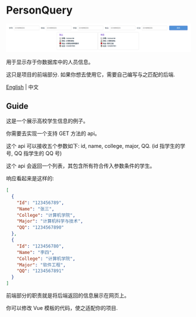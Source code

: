 # PersonQuery

![ExamplePic](https://github.com/ninthseason/PersonQuery/blob/main/src/assets/PersonQueryExample.png)

用于显示存于你数据库中的人员信息。

这只是项目的前端部分. 如果你想去使用它，需要自己编写与之匹配的后端.

[English](https://github.com/ninthseason/PersonQuery/blob/main/README.md) | 中文

## Guide

这是一个展示高校学生信息的例子。

你需要去实现一个支持 GET 方法的 api。

这个 api 可以接收五个参数如下: id, name, college, major, QQ. (id 指学生的学号, QQ 指学生的 QQ 号)

这个 api 会返回一个列表，其包含所有符合传入参数条件的学生。

响应看起来是这样的:

```json
[
  {
    "Id": "123456789",
    "Name": "张三",
    "College": "计算机学院",
    "Major": "计算机科学与技术",
    "QQ": "1234567890"
  },
  {
    "Id": "123456780",
    "Name": "李四",
    "College": "计算机学院",
    "Major": "软件工程",
    "QQ": "1234567891"
  }
]
```

前端部分的职责就是将后端返回的信息展示在网页上。

你可以修改 Vue 模板的代码，使之适配你的项目.
